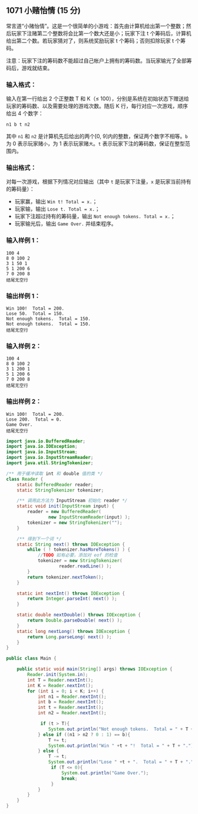 ## 1071 小赌怡情 (15 分)

常言道“小赌怡情”。这是一个很简单的小游戏：首先由计算机给出第一个整数；然后玩家下注赌第二个整数将会比第一个数大还是小；玩家下注 t 个筹码后，计算机给出第二个数。若玩家猜对了，则系统奖励玩家 t 个筹码；否则扣除玩家 t 个筹码。

注意：玩家下注的筹码数不能超过自己帐户上拥有的筹码数。当玩家输光了全部筹码后，游戏就结束。

### 输入格式：

输入在第一行给出 2 个正整数 T 和 K（≤ 100），分别是系统在初始状态下赠送给玩家的筹码数、以及需要处理的游戏次数。随后 K 行，每行对应一次游戏，顺序给出 4 个数字：

```
n1 b t n2
```

其中 `n1` 和 `n2` 是计算机先后给出的两个[0, 9]内的整数，保证两个数字不相等。`b` 为 0 表示玩家赌`小`，为 1 表示玩家赌`大`。`t` 表示玩家下注的筹码数，保证在整型范围内。

### 输出格式：

对每一次游戏，根据下列情况对应输出（其中 `t` 是玩家下注量，`x` 是玩家当前持有的筹码量）：

- 玩家赢，输出 `Win t! Total = x.`；
- 玩家输，输出 `Lose t. Total = x.`；
- 玩家下注超过持有的筹码量，输出 `Not enough tokens. Total = x.`；
- 玩家输光后，输出 `Game Over.` 并结束程序。

### 输入样例 1：

```in
100 4
8 0 100 2
3 1 50 1
5 1 200 6
7 0 200 8
结尾无空行
```

### 输出样例 1：

```out
Win 100!  Total = 200.
Lose 50.  Total = 150.
Not enough tokens.  Total = 150.
Not enough tokens.  Total = 150.
结尾无空行
```

### 输入样例 2：

```in
100 4
8 0 100 2
3 1 200 1
5 1 200 6
7 0 200 8
结尾无空行
```

### 输出样例 2：

```out
Win 100!  Total = 200.
Lose 200.  Total = 0.
Game Over.
结尾无空行
```



```java
import java.io.BufferedReader;
import java.io.IOException;
import java.io.InputStream;
import java.io.InputStreamReader;
import java.util.StringTokenizer;

/** 用于缓冲读取 int 和 double 值的类 */
class Reader {
    static BufferedReader reader;
    static StringTokenizer tokenizer;

    /** 调用此方法为 InputStream 初始化 reader */
    static void init(InputStream input) {
        reader = new BufferedReader(
                new InputStreamReader(input) );
        tokenizer = new StringTokenizer("");
    }

    /** 得到下一个词 */
    static String next() throws IOException {
        while ( ! tokenizer.hasMoreTokens() ) {
            //TODO 如有必要，添加对 eof 的检查
            tokenizer = new StringTokenizer(
                    reader.readLine() );
        }
        return tokenizer.nextToken();
    }

    static int nextInt() throws IOException {
        return Integer.parseInt( next() );
    }

    static double nextDouble() throws IOException {
        return Double.parseDouble( next() );
    }
    static long nextLong() throws IOException {
        return Long.parseLong( next() );
    }
}

public class Main {

    public static void main(String[] args) throws IOException {
        Reader.init(System.in);
        int T = Reader.nextInt();
        int K = Reader.nextInt();
        for (int i = 0; i < K; i++) {
            int n1 = Reader.nextInt();
            int b = Reader.nextInt();
            int t = Reader.nextInt();
            int n2 = Reader.nextInt();

             if (t > T){
                System.out.println("Not enough tokens.  Total = " + T + ".");
            } else if ((n1 > n2 ? 0 : 1) == b){
                T += t;
                System.out.println("Win " +t + "!  Total = " + T + ".");
            } else {
                T -= t;
                System.out.println("Lose " +t + ".  Total = " + T + ".");
                 if (T <= 0){
                     System.out.println("Game Over.");
                     break;
                 }
            }
        }
    }
}
```

